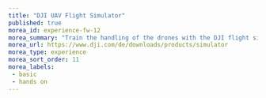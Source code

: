 ```yaml
---
title: "DJI UAV Flight Simulator"
published: true
morea_id: experience-fw-12
morea_summary: "Train the handling of the drones with the DJI flight simulator. Worse than flying - better than crashing."
morea_url: https://www.dji.com/de/downloads/products/simulator
morea_type: experience
morea_sort_order: 11
morea_labels:
 - basic
 - hands on
---
```


